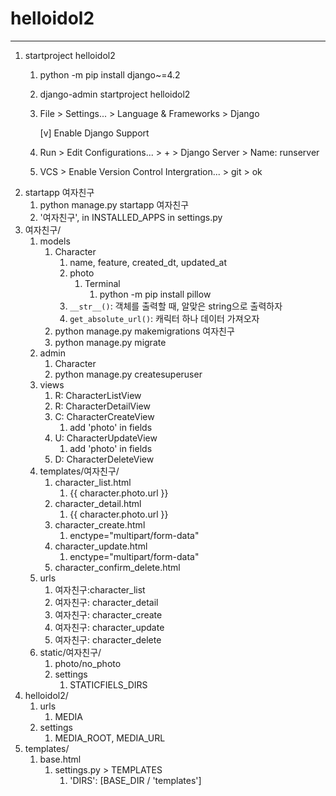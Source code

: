 # helloidol2

---

1. startproject helloidol2
   1. python -m pip install django~=4.2
   2. django-admin startproject helloidol2
   3. File > Settings... > Language & Frameworks > Django
   
        [v] Enable Django Support
   4. Run > Edit Configurations... > + > Django Server > Name: runserver
   5. VCS > Enable Version Control Intergration... > git > ok
2. startapp 여자친구
   1. python manage.py startapp 여자친구
   2. '여자친구', in INSTALLED_APPS in settings.py
3. 여자친구/
   1. models
      1. Character
         1. name, feature, created_dt, updated_at
         2. photo
            1. Terminal
               1. python -m pip install pillow
         3. `__str__()`: 객체를 출력할 때, 알맞은 string으로 출력하자
         4. `get_absolute_url()`: 캐릭터 하나 데이터 가져오자
      2. python manage.py makemigrations 여자친구
      3. python manage.py migrate
   2. admin
      1. Character
      2. python manage.py createsuperuser
   3. views
      1. R: CharacterListView
      2. R: CharacterDetailView
      3. C: CharacterCreateView
         1. add 'photo' in fields
      4. U: CharacterUpdateView
         1. add 'photo' in fields
      5. D: CharacterDeleteView
   4. templates/여자친구/
      1. character_list.html
         1. {{ character.photo.url }}
      2. character_detail.html
         1. {{ character.photo.url }}
      3. character_create.html
         1. enctype="multipart/form-data"
      4. character_update.html
         1. enctype="multipart/form-data"
      5. character_confirm_delete.html
   5. urls
      1. 여자친구:character_list
      2. 여자친구: character_detail
      3. 여자친구: character_create
      4. 여자친구: character_update
      5. 여자친구: character_delete
   6. static/여자친구/
      1. photo/no_photo
      2. settings
         1. STATICFIELS_DIRS
4. helloidol2/
   1. urls
      1. MEDIA
   2. settings
      1. MEDIA_ROOT, MEDIA_URL
5. templates/
   1. base.html
      1. settings.py > TEMPLATES
         1. 'DIRS': [BASE_DIR / 'templates']